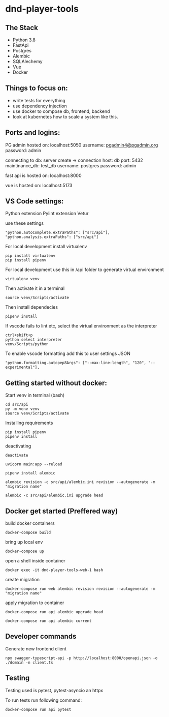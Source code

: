 # dnd-player-tools

## The Stack

- Python 3.8
- FastApi
- Postgres
- Alembic
- SQLAlechemy
- Vue
- Docker

## Things to focus on:

- write tests for everything
- use dependency injection
- use docker to compose db, frontend, backend
- look at kubernetes how to scale a system like this.

## Ports and logins:

PG admin hosted on:
localhost:5050
username: pgadmin4@pgadmin.org
password: admin

connecting to db:
server create -> connection
host: db
port: 5432
maintinance_db: test_db
username: postgres
password: admin

fast api is hosted on:
localhost:8000

vue is hosted on:
localhost:5173

## VS Code settings:

Python extension
Pylint extension
Vetur

use these settings

```
"python.autoComplete.extraPaths": ["src/api"],
"python.analysis.extraPaths": ["src/api"]
```

For local development install virtualenv

```
pip install virtualenv
pip install pipenv
```

For local development use this in /api folder to generate virtual environment

```
virtualenv venv
```

Then activate it in a terminal

```
source venv/Scripts/activate
```

Then install dependecies

```
pipenv install
```

If vscode fails to lint etc, select the virtual environment as the interpreter

```
ctrl+shift+p
python select interpreter
venv/Scripts/python
```

To enable vscode formatting add this to user settings JSON

```
"python.formatting.autopep8Args": ["--max-line-length", "120", "--experimental"],
```

## Getting started without docker:

Start venv in terminal (bash)

```
cd src/api
py -m venv venv
source venv/Scripts/activate
```

Installing requirements

```
pip install pipenv
pipenv install
```

deactivating

```
deactivate
```

```
uvicorn main:app --reload
```

```
pipenv install alembic
```

```
alembic revision -c src/api/alembic.ini revision --autogenerate -m "migration name"
```

```
alembic -c src/api/alembic.ini upgrade head
```

## Docker get started (Preffered way)

build docker containers

```
docker-compose build

```

bring up local env

```
docker-compose up

```

open a shell inside container

```
docker exec -it dnd-player-tools-web-1 bash
```

create migration

```
docker-compose run web alembic revision revision --autogenerate -m "migration name"

```

apply migration to container

```
docker-compose run api alembic upgrade head

```

```
docker-compose run api alembic current
```

## Developer commands

Generate new frontend client

```
npx swagger-typescript-api -p http://localhost:8000/openapi.json -o ./domain -n client.ts
```

## Testing

Testing used is pytest, pytest-asyncio an httpx

To run tests run following command:

```
docker-compose run api pytest
```
